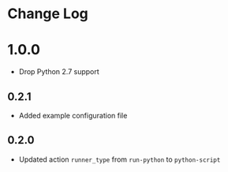# Change Log

# 1.0.0

* Drop Python 2.7 support

## 0.2.1

- Added example configuration file

## 0.2.0

- Updated action `runner_type` from `run-python` to `python-script`
